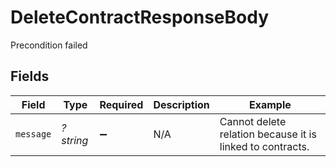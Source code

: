 # DeleteContractResponseBody

Precondition failed


## Fields

| Field                                                     | Type                                                      | Required                                                  | Description                                               | Example                                                   |
| --------------------------------------------------------- | --------------------------------------------------------- | --------------------------------------------------------- | --------------------------------------------------------- | --------------------------------------------------------- |
| `message`                                                 | *?string*                                                 | :heavy_minus_sign:                                        | N/A                                                       | Cannot delete relation because it is linked to contracts. |